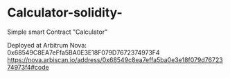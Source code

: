 # Calculator-solidity-

Simple smart Contract "Calculator"

Deployed at Arbitrum Nova: 0x68549C8EA7eFfa5BA0E3E18F079D7672374973F4
https://nova.arbiscan.io/address/0x68549c8ea7effa5ba0e3e18f079d7672374973f4#code
